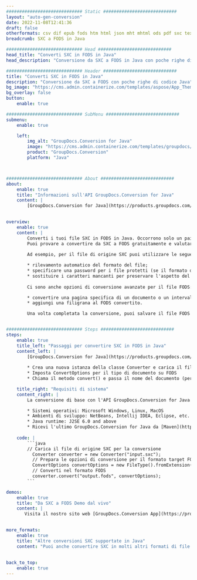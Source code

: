 ```yaml
---
############################# Static ############################
layout: "auto-gen-conversion"
date: 2022-11-08T12:41:36
draft: false
otherformats: csv dif epub fods htm html json mht mhtml ods pdf sxc tex tsv xlam xls xlsb xlsm xlsx xlt xltm xltx xml xps
breadcrumb: SXC a FODS in Java

############################# Head ############################
head_title: "Converti SXC in FODS in Java"
head_description: "Conversione da SXC a FODS in Java con poche righe di codice. Converti oltre 160 formati di file utilizzando l'API di conversione dei documenti GroupDocs per Java"

############################# Header ############################
title: "Converti SXC in FODS in Java"
description: "Conversione da SXC a FODS con poche righe di codice Java"
bg_image: "https://cms.admin.containerize.com/templates/aspose/App_Themes/V3/images/bg/header1.png"
bg_overlay: false
button:
    enable: true

############################# SubMenu ############################
submenu:
    enable: true

    left:
        img_alt: "GroupDocs.Conversion for Java"
        image: "https://cms.admin.containerize.com/templates/groupdocs/images/product-logos/90x90-noborder/groupdocs-conversion-java.png"
        product: "GroupDocs.Conversion"
        platform: "Java"



############################# About ############################
about:
    enable: true
    title: "Informazioni sull'API GroupDocs.Conversion for Java"
    content: |
        [GroupDocs.Conversion for Java](https://products.groupdocs.com/conversion/java/) è un'API di conversione di formati di file avanzata per la conversione tra formati di immagini e documenti popolari come Microsoft Office, OpenDocument, PDF, HTML, e-mail, CAD. e molto altro ancora con poche righe di codice. L'API nativa rileva automaticamente i formati dei documenti originali e offre molte opzioni per personalizzare i documenti convertiti. Insieme alla funzione di estrazione delle informazioni da un documento, supporta anche la memorizzazione nella cache dei risultati della conversione sul disco locale per impostazione predefinita. Tuttavia, qualsiasi tipo di archiviazione della cache può essere supportato implementando le interfacce appropriate: Amazon S3, Dropbox, Google Drive, Windows Azure, Reddis o qualsiasi altro.
    

overview:
    enable: true
    content: |
        Converti i tuoi file SXC in FODS in Java. Occorrono solo un paio di righe di codice Java su qualsiasi piattaforma di tua scelta, come Windows, Linux, macOS.
        Puoi provare a convertire da SXC a FODS gratuitamente e valutare la qualità dei risultati della conversione. Insieme a semplici script di conversione file, puoi provare opzioni più sofisticate per caricare il file sorgente SXC e memorizzare l'output FODS. 
        
        Ad esempio, per il file di origine SXC puoi utilizzare le seguenti opzioni di caricamento:

        * rilevamento automatico del formato del file;
        * specificare una password per i file protetti (se il formato del file lo supporta);
        * sostituire i caratteri mancanti per preservare l'aspetto del documento.
        
        Ci sono anche opzioni di conversione avanzate per il file FODS:

        * convertire una pagina specifica di un documento o un intervallo di pagine;
        * aggiungi una filigrana al FODS convertito.

        Una volta completata la conversione, puoi salvare il file FODS nel tuo percorso file locale o in qualsiasi archivio di terze parti come FTP, Amazon S3, Google Drive, Dropbox ecc. Nota: per convertire SXC a FODS, non è necessario installare alcun software aggiuntivo, come MS Office, Open Office, Adobe Acrobat Reader ecc.


############################# Steps ############################
steps:
    enable: true
    title_left: "Passaggi per convertire SXC in FODS in Java"
    content_left: |
        [GroupDocs.Conversion for Java](https://products.groupdocs.com/conversion/java/) consente agli sviluppatori di convertire facilmente il file SXC in FODS con poche righe di codice.
        
        * Crea una nuova istanza della classe Converter e carica il file SXC con il percorso completo
        * Imposta ConvertOptions per il tipo di documento su FODS
        * Chiama il metodo convert() e passa il nome del documento (percorso completo) e il formato (FODS) come parametro

    title_right: "Requisiti di sistema"
    content_right: |
        La conversione di base con l'API GroupDocs.Conversion for Java può essere eseguita con poche righe di codice. Le nostre API sono supportate su tutte le principali piattaforme e sistemi operativi. Prima di eseguire il codice seguente, assicurati di avere i seguenti prerequisiti installati sul tuo sistema.

        * Sistemi operativi: Microsoft Windows, Linux, MacOS
        * Ambienti di sviluppo: NetBeans, Intellij IDEA, Eclipse, etc.
        * Java runtime: J2SE 6.0 and above
        * Ricevi l'ultimo GroupDocs.Conversion for Java da [Maven](https://repository.groupdocs.com/webapp/#/artifacts/browse/tree/General/repo/com/groupdocs/groupdocs-conversion)
         
    code: |
        ```java    
        // Carica il file di origine SXC per la conversione
          Converter converter = new Converter("input.sxc");
          // Prepara le opzioni di conversione per il formato target FODS
          ConvertOptions convertOptions = new FileType().fromExtension("fods").getConvertOptions();
          // Converti nel formato FODS
          converter.convert("output.fods", convertOptions);
        ```

demos:
    enable: true
    title: "Da SXC a FODS Demo dal vivo"
    content: |
       Visita il nostro sito web [GroupDocs.Conversion App](https://products.groupdocs.app/conversion/family) e prova subito la conversione da SXC a FODS. La demo gratuita ha i seguenti vantaggi
          

more_formats:
    enable: true
    title: "Altre conversioni SXC supportate in Java"
    content: "Puoi anche convertire SXC in molti altri formati di file. Si prega di consultare l'elenco di seguito."
       
       
back_to_top:
    enable: true
---
```

